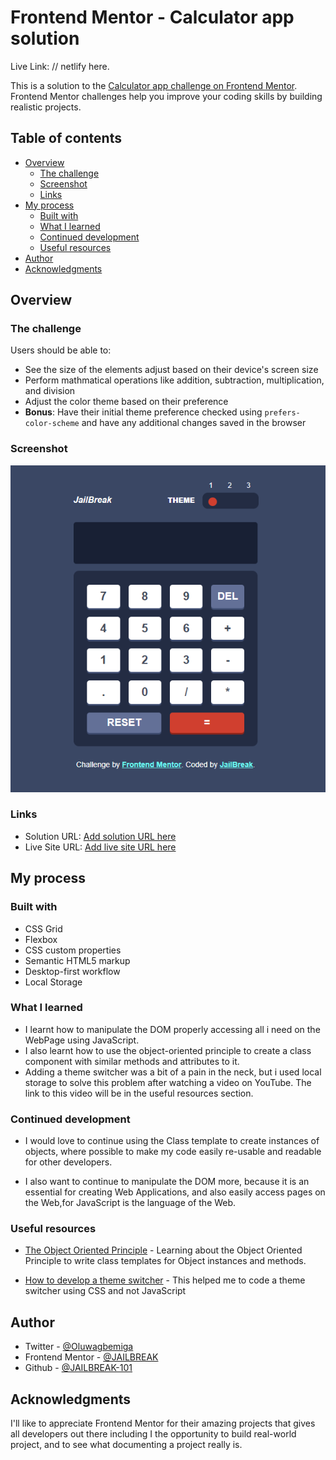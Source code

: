 # Frontend Mentor - Calculator app solution

Live Link: // netlify here.

This is a solution to the [Calculator app challenge on Frontend Mentor](https://www.frontendmentor.io/challenges/calculator-app-9lteq5N29). Frontend Mentor challenges help you improve your coding skills by building realistic projects. 

## Table of contents

- [Overview](#overview)
  - [The challenge](#the-challenge)
  - [Screenshot](#screenshot)
  - [Links](#links)
- [My process](#my-process)
  - [Built with](#built-with)
  - [What I learned](#what-i-learned)
  - [Continued development](#continued-development)
  - [Useful resources](#useful-resources)
- [Author](#author)
- [Acknowledgments](#acknowledgments)

## Overview

### The challenge

Users should be able to:

- See the size of the elements adjust based on their device's screen size
- Perform mathmatical operations like addition, subtraction, multiplication, and division
- Adjust the color theme based on their preference
- **Bonus**: Have their initial theme preference checked using `prefers-color-scheme` and have any additional changes saved in the browser

### Screenshot

![](./Calculator%20Screenshot.png)

### Links

- Solution URL: [Add solution URL here](https://your-solution-url.com)
- Live Site URL: [Add live site URL here](https://your-live-site-url.com)

## My process

### Built with

- CSS Grid
- Flexbox
- CSS custom properties
- Semantic HTML5 markup
- Desktop-first workflow
- Local Storage

### What I learned

- I learnt how to manipulate the DOM properly accessing all i need on the WebPage using JavaScript.
- I also learnt how to use the object-oriented principle to create a class component with similar methods and attributes to it.
- Adding a theme switcher was a bit of a pain in the neck, but i used local storage to solve this problem after watching a video on YouTube. The link to this video will be in the useful resources section.

### Continued development

- I would love to continue using the Class template to create instances of objects, where possible to make my code easily re-usable and readable for other developers.

- I also want to continue to manipulate the DOM more, because it is an essential for creating Web Applications, and also easily access pages on the Web,for JavaScript is the language of the Web.

### Useful resources

- [The Object Oriented Principle](https://www.example.com) - Learning about the Object Oriented Principle to write class templates for Object instances and methods.

- [How to develop a theme switcher](https://www.example.com) - This helped me to code a theme switcher using CSS and not JavaScript

## Author

- Twitter - [@Oluwagbemiga](https://www.twitter.com/GenixTech1)
- Frontend Mentor - [@JAILBREAK](https://www.frontendmentor.io/profile/JAILBREAK-101)
- Github - [@JAILBREAK-101](https://github.com/JAILBREAK-101)

## Acknowledgments

I'll like to appreciate Frontend Mentor for their amazing projects that gives all developers out there including I the opportunity to build real-world project, and to see what documenting a project really is.